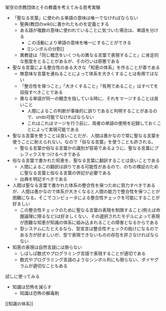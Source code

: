 
架空の宗教団体とその教義を考えてみる思考実験

- 「聖なる言葉」に使われる単語の意味は唯一でなければならない
    - 聖典(教団のwiki)に書かれたものを定義とする
    - ある語が複数の意味に使われていることに気づいた場合は、単語を分ける
        - この活動により単語の意味を唯一にすることができる
        - [[シンボルの分割]]
    - 異教徒は「同じ概念をいくつもの異なる言葉で表現すること」に肯定的な態度をとることがあるが、その行いは邪悪である
- 聖なる言葉による整合性のある大きな「知恵の体系」を作ることが善である
    - 無意味な言葉を連ねることによって体系を大きくすることは有用ではない
    - 「整合性を保つこと」「大きくすること」「有用であること」はすべてを目指すべきことである
    - 異なる単語が同一の概念を指している時に、それをマージすることは良いこと
        - 人間によるこの判断が事後的に誤りであると判明することがあるので、undo可能でなければならない
        - これはこれはマージを行う前に、両者の単語の使用を記録しておくことによって実現可能である
- 聖なる言葉を使うことは良いことだが、人間は愚かなので常に聖なる言葉を使うことに耐えられない。なので「俗なる言葉」を使うことも許される。
    - 聖なる言葉か俗なる言葉かの識別が容易であるように、聖なる言葉にプレフィクスをつけるべきである
- 俗なる言葉で書かれた知恵を、聖なる言葉に翻訳することは良いことである
    - 人間によるこの翻訳は誤りである可能性があるので、のちの検証のために聖なる言葉と俗なる言葉の併記が必要である
    - 出典を明記すべきである
- 人間は聖なる言葉で書かれた体系の整合性を保つために努力すべきであるが、人間は愚かなので体系が大きくなると人間の能力で整合性を保つことが困難になる。そこでコンピュータによる整合性チェックを可能にすることが好ましい
    - この整合性チェックのために聖なる言葉の表現を制限すること(例えば命題論理に限るなど)は好ましくない、その選択されたモデルによって表現が困難な知恵が知識の体系に組み込まれることの障害となるからである
    - 型システムにたとえるなら、型宣言は整合性チェックの助けになるのである方が好ましいが、型で表現できないものの存在を許さなければならない
- 知恵の表現は自然言語には限らない
    - しばしば数式やプログラミング言語で表現することが適切である
    - 数式やプログラミング言語のようなシンボル列にも限らない、ダイヤグラムが適切なこともある

試しに使ってみる
- 知識は恐怖を減らす
    - 知識は恐怖の解毒剤


[[知識の体系]]
